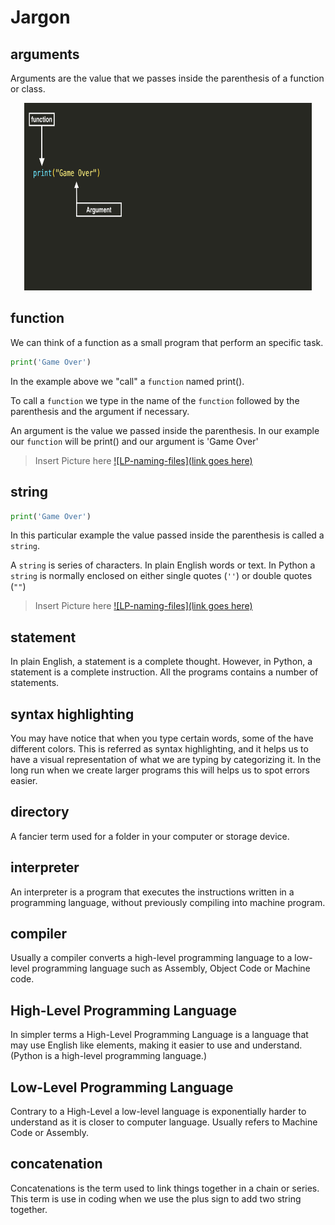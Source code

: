 Jargon
======

arguments
---------

Arguments are the value that we passes inside the parenthesis of a function or class.

<p align="center">
  <img width="460" height="300" src="https://github.com/rodrez/LearningPython/blob/master/LP%20PT1/Images/LP-game-over.png">
</p>

function
--------

We can think of a function as a small program that perform an specific task.

```python
print('Game Over')
```

In the example above we "call" a `function` named print().

To call a `function` we type in the name of the `function` followed by the parenthesis and the argument if necessary.

An argument is the value we passed inside the parenthesis.
In our example our `function` will be print() and our argument is 'Game Over'
> Insert Picture here
[![LP-naming-files](link goes here)]()

string
------

```python
print('Game Over')
```

In this particular example the value passed inside the parenthesis is called a `string`.

A `string` is series of characters. In plain English words or text. In Python a `string` is normally enclosed on either single quotes (`''`) or double quotes (`""`)
> Insert Picture here
[![LP-naming-files](link goes here)]()

statement
---------

In plain English, a statement is a complete thought. However, in Python, a statement is a complete instruction. All the programs contains a number of statements.

syntax highlighting
-------------------

You may have notice that when you type certain words, some of the have different colors. This is referred as syntax highlighting, and it helps us to have a visual representation of what we are typing by categorizing it. In the long run when we create larger programs this will helps us to spot errors easier.

directory
---------

A fancier term used for a folder in your computer or storage device.

interpreter
-----------

An interpreter is a program that executes the instructions written in a programming language, without previously compiling into machine program.

compiler
--------

Usually a compiler converts a high-level programming language to a low-level programming language such as Assembly, Object Code or Machine code.

High-Level Programming Language
-------------------------------

In simpler terms a High-Level Programming Language is a language that may use English like elements, making it easier to use and understand. (Python is a high-level programming language.)

Low-Level Programming Language
------------------------------

Contrary to a High-Level a low-level language is exponentially harder to understand as it is closer to computer language. Usually refers to Machine Code or Assembly.

concatenation
-------------

Concatenations is the term used to link things together in a chain or series. This term is use in coding when we use the plus sign to add two string together.